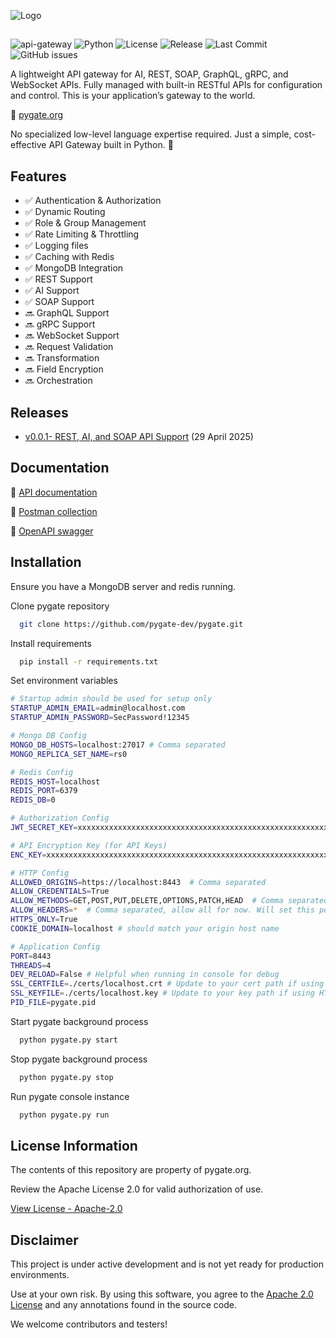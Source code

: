 
![Logo](https://i.ibb.co/Y5T8g9y/pygate-logo-white.png)

##

![api-gateway](https://img.shields.io/badge/API-Gateway-blue)
![Python](https://img.shields.io/badge/Python-3.10%2B-blue)
![License](https://img.shields.io/badge/license-Apache%202.0-green)
![Release](https://img.shields.io/badge/release-pre--release-orange)
![Last Commit](https://img.shields.io/github/last-commit/pypeople-dev/pygate)
![GitHub issues](https://img.shields.io/github/issues/pypeople-dev/pygate)

A lightweight API gateway for AI, REST, SOAP, GraphQL, gRPC, and WebSocket APIs. Fully managed with built-in RESTful APIs for configuration and control. This is your application’s gateway to the world.

🔗 [pygate.org](https://pygate.org)

No specialized low-level language expertise required. Just a simple, cost-effective API Gateway built in Python. 🐍


## Features
- ✅ Authentication & Authorization
- ✅ Dynamic Routing
- ✅ Role & Group Management
- ✅ Rate Limiting & Throttling
- ✅ Logging files
- ✅ Caching with Redis
- ✅ MongoDB Integration
- ✅ REST Support
- ✅ AI Support
- ✅ SOAP Support
- 🔜 GraphQL Support
- 🔜 gRPC Support
- 🔜 WebSocket Support
- 🔜 Request Validation
- 🔜 Transformation
- 🔜 Field Encryption
- 🔜 Orchestration


## Releases
- [v0.0.1- REST, AI, and SOAP API Support](https://github.com/pygate-dev/pygate/releases) (29 April 2025)


## Documentation
🔗 [API documentation](https://pygate.org/docs)

🔗 [Postman collection](https://pygate.org/pygate-postman-collection.json)

🔗 [OpenAPI swagger](https://pygate.org/openapi.json)


## Installation
Ensure you have a MongoDB server and redis running.

Clone pygate repository

```bash
  git clone https://github.com/pygate-dev/pygate.git
```

Install requirements

```bash
  pip install -r requirements.txt
```

Set environment variables
```bash
# Startup admin should be used for setup only
STARTUP_ADMIN_EMAIL=admin@localhost.com
STARTUP_ADMIN_PASSWORD=SecPassword!12345

# Mongo DB Config
MONGO_DB_HOSTS=localhost:27017 # Comma separated
MONGO_REPLICA_SET_NAME=rs0

# Redis Config
REDIS_HOST=localhost
REDIS_PORT=6379
REDIS_DB=0

# Authorization Config
JWT_SECRET_KEY=xxxxxxxxxxxxxxxxxxxxxxxxxxxxxxxxxxxxxxxxxxxxxxxxxxxxxxxxxxxxxxxx

# API Encryption Key (for API Keys)
ENC_KEY=xxxxxxxxxxxxxxxxxxxxxxxxxxxxxxxxxxxxxxxxxxxxxxxxxxxxxxxxxxxxxxxx

# HTTP Config
ALLOWED_ORIGINS=https://localhost:8443  # Comma separated
ALLOW_CREDENTIALS=True
ALLOW_METHODS=GET,POST,PUT,DELETE,OPTIONS,PATCH,HEAD  # Comma separated
ALLOW_HEADERS=*  # Comma separated, allow all for now. Will set this per API
HTTPS_ONLY=True
COOKIE_DOMAIN=localhost # should match your origin host name

# Application Config
PORT=8443
THREADS=4
DEV_RELOAD=False # Helpful when running in console for debug
SSL_CERTFILE=./certs/localhost.crt # Update to your cert path if using HTTPS_ONlY
SSL_KEYFILE=./certs/localhost.key # Update to your key path if using HTTPS_ONlY
PID_FILE=pygate.pid
```

Start pygate background process
    
```bash
  python pygate.py start
```

Stop pygate background process
    
```bash
  python pygate.py stop
```

Run pygate console instance
    
```bash
  python pygate.py run
```


## License Information
The contents of this repository are property of pygate.org.

Review the Apache License 2.0 for valid authorization of use.

[View License - Apache-2.0](https://www.apache.org/licenses/LICENSE-2.0)


## Disclaimer
This project is under active development and is not yet ready for production environments.

Use at your own risk. By using this software, you agree to the [Apache 2.0 License](https://www.apache.org/licenses/LICENSE-2.0) and any annotations found in the source code.

We welcome contributors and testers!
